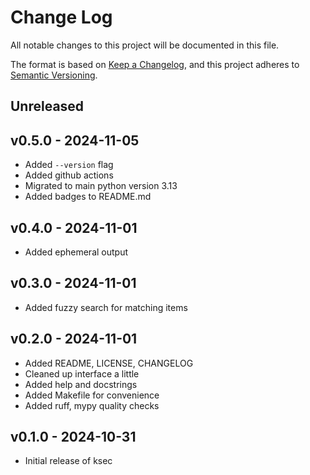 # Change Log

All notable changes to this project will be documented in this file.

The format is based on [Keep a Changelog](http://keepachangelog.com/),
and this project adheres to [Semantic Versioning](http://semver.org/).

## Unreleased


## v0.5.0 - 2024-11-05

- Added `--version` flag
- Added github actions
- Migrated to main python version 3.13
- Added badges to README.md


## v0.4.0 - 2024-11-01

- Added ephemeral output


## v0.3.0 - 2024-11-01

- Added fuzzy search for matching items


## v0.2.0 - 2024-11-01

- Added README, LICENSE, CHANGELOG
- Cleaned up interface a little
- Added help and docstrings
- Added Makefile for convenience
- Added ruff, mypy quality checks


## v0.1.0 - 2024-10-31

- Initial release of ksec
